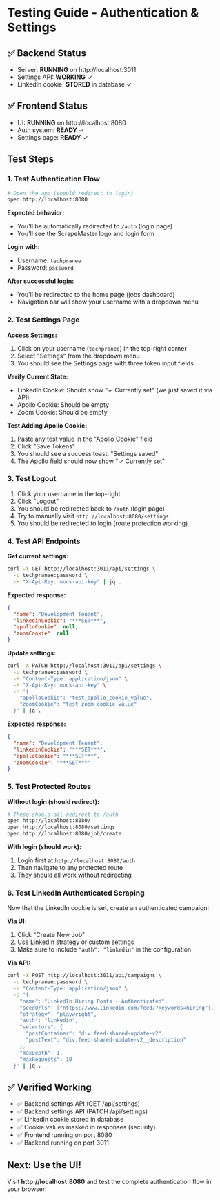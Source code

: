 # Testing Guide - Authentication & Settings

## ✅ Backend Status
- Server: **RUNNING** on http://localhost:3011
- Settings API: **WORKING** ✓
- LinkedIn cookie: **STORED** in database ✓

## ✅ Frontend Status  
- UI: **RUNNING** on http://localhost:8080
- Auth system: **READY** ✓
- Settings page: **READY** ✓

## Test Steps

### 1. Test Authentication Flow

```bash
# Open the app (should redirect to login)
open http://localhost:8080
```

**Expected behavior:**
- You'll be automatically redirected to `/auth` (login page)
- You'll see the ScrapeMaster logo and login form

**Login with:**
- Username: `techpranee`
- Password: `password`

**After successful login:**
- You'll be redirected to the home page (jobs dashboard)
- Navigation bar will show your username with a dropdown menu

### 2. Test Settings Page

**Access Settings:**
1. Click on your username (`techpranee`) in the top-right corner
2. Select "Settings" from the dropdown menu
3. You should see the Settings page with three token input fields

**Verify Current State:**
- LinkedIn Cookie: Should show "✓ Currently set" (we just saved it via API)
- Apollo Cookie: Should be empty
- Zoom Cookie: Should be empty

**Test Adding Apollo Cookie:**
1. Paste any test value in the "Apollo Cookie" field
2. Click "Save Tokens"
3. You should see a success toast: "Settings saved"
4. The Apollo field should now show "✓ Currently set"

### 3. Test Logout

1. Click your username in the top-right
2. Click "Logout"
3. You should be redirected back to `/auth` (login page)
4. Try to manually visit `http://localhost:8080/settings`
5. You should be redirected to login (route protection working)

### 4. Test API Endpoints

**Get current settings:**
```bash
curl -X GET http://localhost:3011/api/settings \
  -u techpranee:password \
  -H "X-Api-Key: mock-api-key" | jq .
```

**Expected response:**
```json
{
  "name": "Development Tenant",
  "linkedinCookie": "***SET***",
  "apolloCookie": null,
  "zoomCookie": null
}
```

**Update settings:**
```bash
curl -X PATCH http://localhost:3011/api/settings \
  -u techpranee:password \
  -H "Content-Type: application/json" \
  -H "X-Api-Key: mock-api-key" \
  -d '{
    "apolloCookie": "test_apollo_cookie_value",
    "zoomCookie": "test_zoom_cookie_value"
  }' | jq .
```

**Expected response:**
```json
{
  "name": "Development Tenant",
  "linkedinCookie": "***SET***",
  "apolloCookie": "***SET***",
  "zoomCookie": "***SET***"
}
```

### 5. Test Protected Routes

**Without login (should redirect):**
```bash
# These should all redirect to /auth
open http://localhost:8080/
open http://localhost:8080/settings
open http://localhost:8080/job/create
```

**With login (should work):**
1. Login first at `http://localhost:8080/auth`
2. Then navigate to any protected route
3. They should all work without redirecting

### 6. Test LinkedIn Authenticated Scraping

Now that the LinkedIn cookie is set, create an authenticated campaign:

**Via UI:**
1. Click "Create New Job" 
2. Use LinkedIn strategy or custom settings
3. Make sure to include `"auth": "linkedin"` in the configuration

**Via API:**
```bash
curl -X POST http://localhost:3011/api/campaigns \
  -u techpranee:password \
  -H "Content-Type: application/json" \
  -d '{
    "name": "LinkedIn Hiring Posts - Authenticated",
    "seedUrls": ["https://www.linkedin.com/feed/?keywords=hiring"],
    "strategy": "playwright",
    "auth": "linkedin",
    "selectors": {
      "postContainer": "div.feed-shared-update-v2",
      "postText": "div.feed-shared-update-v2__description"
    },
    "maxDepth": 1,
    "maxRequests": 10
  }' | jq .
```

## ✅ Verified Working

- ✅ Backend settings API (GET /api/settings)
- ✅ Backend settings API (PATCH /api/settings)
- ✅ LinkedIn cookie stored in database
- ✅ Cookie values masked in responses (security)
- ✅ Frontend running on port 8080
- ✅ Backend running on port 3011

## Next: Use the UI!

Visit **http://localhost:8080** and test the complete authentication flow in your browser!
